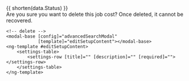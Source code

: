 <div class="dashboard__card">
    <dashboard-card-title [title]="'Current Appraisals'">
        <div class="advanced-search">
            <button-base [title]=""
                         [tooltip]="'Toggle Search Filters'"
                         [isPrimary]="false"
                         [class]="['e-flat', 'advanced-search-btn']"
                         [iconClass]="'fa-light fa-filter-list'"
                         (click)="openAdvancedSearch()"></button-base>
            <input-text [placeholder]="'Search'" [cssClass]="'search-bar'"></input-text>
        </div>
    </dashboard-card-title>
    <dashboard-card-body>
        <ejs-grid [allowPaging]="true"
                  [dataSource]="griddata"
                  allowSorting="true"
                  allowPaging="true"
                  [loadingIndicator]="loadingIndicator"
                  [enableAdaptiveUI]="true"
                  height="100%">
            <e-columns>
                <e-column field="Employee" headerText="Employee"></e-column>
                <e-column field="Supervisor" headerText="Supervisor"></e-column>
                <e-column field="From" headerText="From" width="120px"></e-column>
                <e-column field="To" headerText="To" width="120px"></e-column>
                <e-column field="Status"
                          headerText=""
                          [template]="statusTemplate"
                          width="50px"></e-column>
                <e-column field=""
                          textAlign="center"
                          [template]="editbutton"
                          width="80px"></e-column>
            </e-columns>
        </ejs-grid>
    </dashboard-card-body>
    <!-- dropdwon nav -->
    <ng-template #editbutton>
        <button-dropdown-grid [items]="items"
                              tooltip="Choose an option"
                              [callback]="select"></button-dropdown-grid>
    </ng-template>
    <!-- evaluate status -->
    <ng-template #statusTemplate let-data>
        <div [ngClass]="'status__' + removeWhiteSpace(data.Status)">
            <ejs-tooltip #tooltip content="Status: {{ data.Status }}">
                {{ shorten(data.Status) }}
            </ejs-tooltip>
        </div>
    </ng-template>
    <!--  -->
    <!-- delete -->
    <modal-base [config]="appraiseEmployeeModal"
                [template]="appraiseEmployee"></modal-base>
    <ng-template #appraiseEmployee>
        <div class="row">
            <div class="col-xs-12">
                Are you sure you want to delete this job cost? Once deleted, it cannot be
                recovered.
            </div>
        </div>
    </ng-template>

    <!-- delete -->
    <modal-base [config]="advancedSearchModal"
                [template]="editSetupContent"></modal-base>
    <ng-template #editSetupContent>
        <settings-table>
            <settings-row [title]="" [description]="" [required]=""> </settings-row>
        </settings-table>
    </ng-template>
</div>